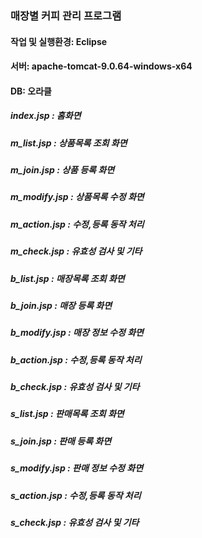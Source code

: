 ### 매장별 커피 관리 프로그램

#### 작업 및 실행환경: Eclipse
#### 서버: apache-tomcat-9.0.64-windows-x64
#### DB: 오라클

##### index.jsp : 홈화면

##### m_list.jsp : 상품목록 조회 화면
##### m_join.jsp : 상품 등록 화면
##### m_modify.jsp : 상품목록 수정 화면
##### m_action.jsp : 수정,등록 동작 처리
##### m_check.jsp : 유효성 검사 및 기타

##### b_list.jsp : 매장목록 조회 화면
##### b_join.jsp : 매장 등록 화면
##### b_modify.jsp : 매장 정보 수정 화면
##### b_action.jsp : 수정,등록 동작 처리
##### b_check.jsp : 유효성 검사 및 기타

##### s_list.jsp : 판매목록 조회 화면
##### s_join.jsp : 판매 등록 화면
##### s_modify.jsp : 판매 정보 수정 화면
##### s_action.jsp : 수정,등록 동작 처리
##### s_check.jsp : 유효성 검사 및 기타
